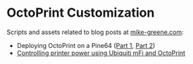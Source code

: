 # OctoPrint Customization
Scripts and assets related to blog posts at [mike-greene.com](https://mike-greene.com):
- Deploying OctoPrint on a Pine64 ([Part 1](https://mike-greene.com/blog/2017/01/10/pine64-octoprint-part-1), [Part 2](https://mike-greene.com/blog/2017/01/14/pine64-octoprint-part-2))
- [Controlling printer power using Ubiquiti mFi and OctoPrint](https://mike-greene.com/blog/2017/07/09/pine64-octoprint-part-3-with-mfi)
